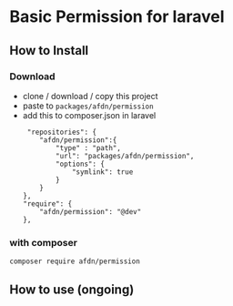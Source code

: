 # Basic Permission for laravel

## How to Install

### Download 
- clone / download / copy this project 
- paste to `packages/afdn/permission` 
- add this to composer.json in laravel
    ```
     "repositories": {
        "afdn/permission":{
            "type" : "path",
            "url": "packages/afdn/permission",
            "options": {
                "symlink": true
            }
        }
    },
    "require": {
        "afdn/permission": "@dev"
    },
    ```
### with composer 
`composer require afdn/permission`


## How to use (ongoing)


